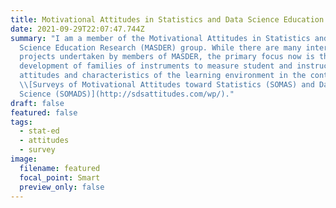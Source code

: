 ```yaml
---
title: Motivational Attitudes in Statistics and Data Science Education Researcher
date: 2021-09-29T22:07:47.744Z
summary: "I am a member of the Motivational Attitudes in Statistics and Data
  Science Education Research (MASDER) group. While there are many interconnected
  projects undertaken by members of MASDER, the primary focus now is the
  development of families of instruments to measure student and instructor
  attitudes and characteristics of the learning environment in the context: the
  \\[Surveys of Motivational Attitudes toward Statistics (SOMAS) and Data
  Science (SOMADS)](http://sdsattitudes.com/wp/)."
draft: false
featured: false
tags:
  - stat-ed
  - attitudes
  - survey
image:
  filename: featured
  focal_point: Smart
  preview_only: false
---
```

